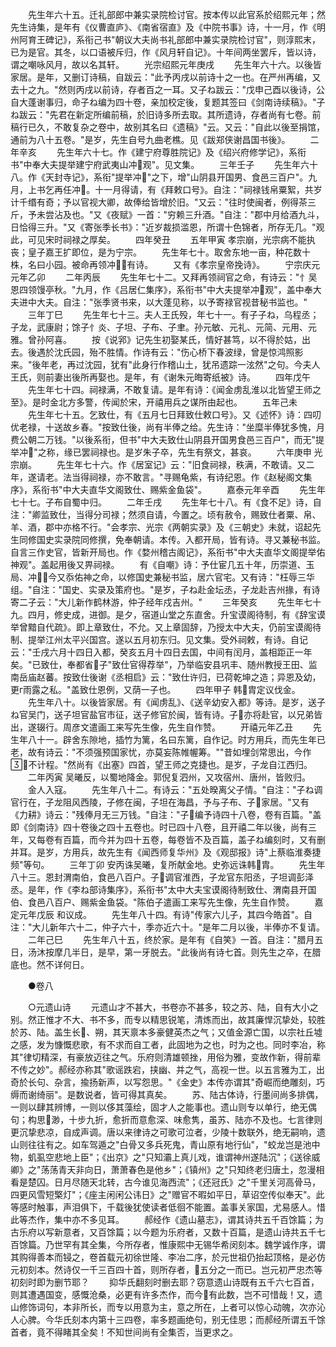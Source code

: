 <!-- { "loadSidebar": true } -->
　　先生年六十五。迁礼部郎中兼实录院检讨官。按本传以此官系於绍熙元年；然先生诗集，是年有《仪曹直庐》、《南省宿直》及《中院书事》诗，十一月，作《明州阿育王碑记》，系衔己书"朝议大夫尚书礼部郎中兼实录院检讨官"，则淳熙末，已为是官。其冬，以口语被斥归，作《风月轩自记》。十年间两坐罢斥，皆以诗，谓之嘲咏风月，故以名其轩。
　　光宗绍熙元年庚戌
　　先生年六十六。以後皆家居。是年，又删订诗稿，自跋云："此予丙戌以前诗十之一也。在严州再编，又去十之九。"然则丙戌以前诗，存者百之一耳。又子ね跋云："戊申己酉以後诗，公自大蓬谢事归，命子ね编为四十卷，亲加校定後，复题其签曰《剑南诗续稿》。"子ね跋云："先君在新定所编前稿，於旧诗多所去取。其所遗诗，存者尚有七卷。前稿行已久，不敢复杂之卷中，故别其名曰《遗稿》"云。又云："自此以後至捐馆，通前为八十五卷。"是岁，先生自号九曲老樵。见《跋郑侠谢昌国书後》。
　　二年辛亥
　　先生年六十七。作《建宁府尊胜院记》及《绍兴府修学记》，系衔书"中奉大夫提举建宁府武夷山冲观"。见文集。
　　三年壬子
　　先生年六十八。作《天封寺记》，系衔"提举冲"之下，增"山阴县开国男、食邑三百户"。九月，上书乞再任冲。十一月得请，有《拜敕口号》。自注："祠禄钱帛粟絮，共岁计千缗有奇；予以官视大卿，故俸给皆增於旧。"又云："往时使闽者，例得茶三斤，予未尝沾及也。"又《夜赋》一首："穷赖三升酒。"自注："郡中月给酒九斗，日恰得三升。"又《寄张季长书》："近岁裁损滥恩，所谓十色锦者，所存无几。"观此，可见宋时祠禄之厚矣。
　　四年癸丑
　　五年甲寅  孝宗崩，光宗病不能执丧；皇子嘉王扩即位，是为宁宗。
　　先生年七十。取舍东地一亩，种花数十株，名曰小园。被命再领冲，有诗。
　　又有《孝宗皇帝挽诗》。
　　宁宗庆元元年乙卯
　　二年丙辰
　　先生年七十二。又拜再领祠官之命，有诗云："忄吴恩四领馒亭秋。"九月，作《吕居仁集序》，系衔书"中大夫提举冲观"，盖中奉大夫进中大夫。自注："张季贤书来，以大蓬见称，以予寄禄官视昔秘书监也。"
　　三年丁巳
　　先生年七十三。夫人王氏殁，年七十一。有子子ね，乌程丞；子龙，武康尉；馀子忄炎、子坦、子布、子聿。孙元敏、元礼、元简、元用、元雅。曾孙阿喜。
　　按《说郛》记先生初娶某氏，情好甚笃，以不得於姑，出去。後遇於沈氏园，殆不胜情。作诗有云："伤心桥下春波绿，曾是惊鸿照影来。"後年老，再过沈园，犹有"此身行作稽山土，犹吊遗踪一泫然"之句。今夫人王氏，则前妻出後所再娶也。是年，有《谢朱元晦寄纸被》诗。
　　四年戊午
　　先生年七十四。祠禄满，不敢复请。是年有诗：《闻金虏乱淮以北皆望王师之至》。是时金北方多警，传闻於宋，开禧用兵之谋所由起也。
　　五年己未
　　先生年七十五。乞致仕，有《五月七日拜致仕敕口号》。又《述怀》诗：四叨优老禄，十送故乡春。"按致仕後，尚有半俸之给。先生诗："坐糜半俸犹多愧，月费公朝二万钱。"以後系衔，但书"中大夫致仕山阴县开国男食邑三百户"，而无"提举冲"之称，缘已罢祠禄也。是岁朱子卒，先生有祭文，甚哀。
　　六年庚申  光宗崩。
　　先生年七十六。作《居室记》云："旧食祠禄，秩满，不敢请。又二年，遂请老。法当得祠禄，亦不敢言。"寻赐龟紫，有诗纪恩。作《赵秘阁文集序》，系衔书"中大夫直华文阁致仕、赐紫金鱼袋"。
　　嘉泰元年辛酉
　　先生年七十七。子布自蜀中归。
　　二年壬戌
　　先生年七十八。有《食不足》诗，自注："卿监致仕，当得分司禄；然须自请，今置之。顷有赦令，赐致仕者粟、帛、羊、酒，郡中亦格不行。"会孝宗、光宗《两朝实录》及《三朝史》未就，诏起先生同修国史实录院同修撰，免奉朝请。本传。入都开局，皆有诗。寻又兼秘书监。自言三作史官，皆新开局也。作《婺州稽古阁记》，系衔书"中大夫直华文阁提举佑神观"。盖起用後又畀祠禄。
　　有《自嘲》诗：予仕宦几五十年，历崇道、玉局、冲，今又忝佑神之命，以修国史兼秘书监，居六官宅。又有诗："枉辱三华组。"自注："国史、实录及策府也。"是岁，子ね赴金坛丞，子龙赴吉州掾，有诗寄二子云："大儿新作鹤林游，仲子经年戍吉州。"
　　三年癸亥
　　先生年七十九。四月，修史成，进御。是夕，宿道山堂之东直舍。升宝谟阁待制，有《辞宝谟举曾黯自代疏》。即上章致仕，不允。又上章固辞，乃授太中大夫，仍前宝谟阁待制、提举江州太平兴国宫。遂以五月初东归。见文集。受外祠敕，有诗。自记云："壬戌六月十四日入都，癸亥五月十四日去国，中间有闰月，盖相距正一年矣。"已致仕，奉都省子"致仕官得荐举"，乃举临安县巩丰、随州教授王田、监南岳庙赵蕃。按致仕後谢《丞相启》云："致仕许归，已荷乾坤之造；异恩及幼，更г雨露之私。"盖致仕恩例，又荫一子也。
　　四年甲子  韩胄定议伐金。
　　先生年八十。以後皆家居。有《闻虏乱》、《送辛幼安入都》等诗。是岁，送子ね官吴门，送子坦官盐官市征，送子修官於闽，皆有诗。子亦将赴官，以兄弟皆出，遂辍行。周彦文遣画工来写先生像，先生自作赞。
　　开禧元年乙丑
　　先生年八十一。辟舍东隙地，插竹为篱，名曰东篱，自作记。时方用兵，而先生年已老，故有诗云："不须强预国家忧，亦莫妄陈帷幄筹。""昔如埋剑常思出，今作不计程。"然尚有《出塞》四首，望王师之克捷也。是岁，子龙自江西归。
　　二年丙寅  吴曦反，以蜀地降金。郭倪复泗州，又攻宿州、唐州，皆败归。
　　金人入寇。
　　先生年八十二。有诗云："五处暌离父子情。"自注："子ね调官行在，子龙阻风西陵，子修在闽，子坦在海昌，予与子布、子家居。"又有《力耕》诗云："残俸月无三万钱。"自注："子编予诗四十八卷，卷有百篇。"盖即《剑南诗》四十卷後之四十五卷也。时已四十八卷，且开禧二年以後，尚有三年，又每卷有百篇，而今并为四十五卷，每卷皆不及百篇，盖子ね编刻时，又有删并耳。是岁，方用兵，故先生有《闻西师复华州》及《观邸报》诗"上蔡临淮奏捷频"等句。
　　三年丁卯  安丙诛吴曦，复所献金地。史弥远诛韩胄。
　　先生年八十三。恩封渭南伯，食邑八百户。子调官淮西，子龙官东阳丞，子坦调彭泽丞。是年，作《李ね部诗集序》，系衔书"太中大夫宝谟阁待制致仕、渭南县开国伯、食邑八百户、赐紫金鱼袋。"陈伯子遣画工来写先生像，先生自作赞。
　　嘉定元年戊辰  和议成。
　　先生年八十四。有诗"传家六儿子，其四今皓首"。自注："大儿新年六十二，仲子六十，季亦近六十。"是年二月以後，半俸亦不复请。
　　二年己巳
　　先生年八十五，终於家。是年有《自笑》一首。自注："腊月五日，汤沐按摩几半日，是早，第一牙脱去。"此後尚有诗七首。则先生之卒，在腊底也。然不详何日。

　　●卷八

　　○元遗山诗
　　元遗山才不甚大，书卷亦不甚多，较之苏、陆，自有大小之别。然正惟才不大、书不多，而专以精思锐笔，清炼而出，故其廉悍沉挚处，较胜於苏、陆。盖生长、朔，其天禀本多豪健英杰之气；又值金源亡国，以宗社丘墟之感，发为慷慨悲歌，有不求而自工者，此固地为之也，时为之也。同时李冶，称其"律切精深，有豪放迈往之气。乐府则清雄顿挫，用俗为雅，变故作新，得前辈不传之妙"。郝经亦称其"歌谣跌宕，挟幽、并之气，高视一世。以五言雅为工，出奇於长句、杂言，揄扬新声，以写怨思。"《金史》本传亦谓其"奇崛而绝雕刻，巧缛而谢绮丽"。是数说者，皆可得其真矣。
　　苏、陆古体诗，行墨间尚多排偶，一则以肆其辨博，一则以侈其藻绘，固才人之能事也。遗山则专以单行，绝无偶句；构思渺，十步九折，愈折而意愈深、味愈隽，虽苏、陆亦不及也。七言律则更沉挚悲凉，自成声调。唐以来律诗之可歌可泣者，少陵十数联外，绝无嗣响，遗山则往往有之。如车驾遁之"白骨又多兵死鬼，青山原有地行仙"，"蛟龙岂是池中物，虮虱空悲地上臣"；《出京》之"只知灞上真儿戏，谁谓神州遂陆沉"；《送徐威卿》之"荡荡青天非向日，萧萧春色是他乡"；《镇州》之"只知终老归唐土，忽漫相看是楚囚。日月尽随天北转，古今谁见海西流"；《还冠氏》之"千里关河高骨马，四更风雪短檠灯"；《座主闲闲公讳日》之"赠官不暇如平日，草诏空传似奉天"。此等感时触事，声泪俱下，千载後犹使读者低徊不能置。盖事关家国，尤易感人。惜此等杰作，集中亦不多见耳。
　　郝经作《遗山墓志》，谓其诗共五千百馀篇；为古乐府以写新意者，又百馀篇；以今题为乐府者，又数十百篇，是遗山诗共五千七百馀篇。乃世罕有其全集，今所存者，惟康熙中无锡华希闵刻本。魏学诚作序，谓其购得善本而锓之，卷首载元初徐世隆、李冶二序，於元世祖仍抬起顶格，是必仿元初刻本。然诗仅一千三百四十首，则所存者，五分之一而已。岂元初严忠杰等初刻时即为删节耶？
　　抑华氏翻刻时删去耶？窃意遗山诗既有五千六七百首，则其遭遇国变，感慨沧桑，必更有许多杰作，而今有此数，岂不可惜哉！又，遗山修饰词句，本非所长，而专以用意为主，意之所在，上者可以惊心动魄，次亦沁人心脾。今华氏刻本内第十三四卷，率多题画绝句，别无佳思；而郝经所谓五千馀首者，竟不得睹其全矣！不知世间尚有全集否，当更求之。
